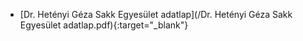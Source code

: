 - [Dr. Hetényi Géza Sakk Egyesület adatlap](/Dr. Hetényi Géza Sakk Egyesület adatlap.pdf){:target="_blank"}
